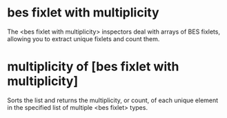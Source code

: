 # bes fixlet with multiplicity

The &lt;bes fixlet with multiplicity&gt; inspectors deal with arrays of BES fixlets, allowing you to extract unique fixlets and count them.

# multiplicity of [bes fixlet with multiplicity]

Sorts the list and returns the multiplicity, or count, of each unique element in the specified list of multiple &lt;bes fixlet&gt; types.
